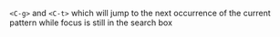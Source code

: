 `<C-g>` and `<C-t>` which will jump to the next occurrence of the current pattern while focus is still in the search box
